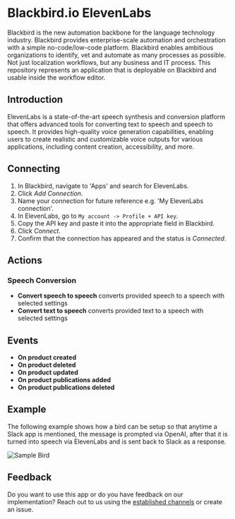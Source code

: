 # Blackbird.io ElevenLabs  
  
Blackbird is the new automation backbone for the language technology industry. Blackbird provides enterprise-scale automation and orchestration with a simple no-code/low-code platform. Blackbird enables ambitious organizations to identify, vet and automate as many processes as possible. Not just localization workflows, but any business and IT process. This repository represents an application that is deployable on Blackbird and usable inside the workflow editor.  
  
## Introduction  
  
<!-- begin docs -->  
  
ElevenLabs is a state-of-the-art speech synthesis and conversion platform that offers advanced tools for converting text to speech and speech to speech. It provides high-quality voice generation capabilities, enabling users to create realistic and customizable voice outputs for various applications, including content creation, accessibility, and more.
  
## Connecting

1.  In Blackbird, navigate to 'Apps' and search for ElevenLabs.
2.  Click _Add Connection_.
3.  Name your connection for future reference e.g. 'My ElevenLabs connection'.
4.  In ElevenLabs, go to `My account -> Profile + API key`.
5.  Copy the  API key and paste it into the appropriate field in Blackbird.
6.  Click _Connect_.
7.  Confirm that the connection has appeared and the status is _Connected_.
  
## Actions  
  
### Speech Conversion

-   **Convert speech to speech** converts provided speech to a speech with selected settings
-   **Convert text to speech** converts provided text to a speech with selected settings
  
## Events  
  
- **On product created**  
- **On product deleted**  
- **On product updated**  
- **On product publications added**  
- **On product publications deleted**  
  
## Example  
  
The following example shows how a bird can be setup so that anytime a Slack app is mentioned, the message is prompted via OpenAI, after that it is turned into speech via ElevenLabs and is sent back to Slack as a response.

![Sample Bird](https://github.com/bb-io/ElevenLabs/assets/137277669/26345195-1715-4719-92a6-f41bd6bf60ac)
  
## Feedback  
  
Do you want to use this app or do you have feedback on our implementation? Reach out to us using the [established channels](https://www.blackbird.io/) or create an issue.  
  
<!-- end docs -->
